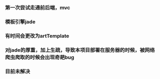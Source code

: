 ### 第一次尝试走通前后端，mvc
### 模板引擎jade
### 有时间会更改为artTemplate
### 对jade的厚重，加上生疏，导致本项目部署在服务器的时候，被网络爬虫爬取的时候会出现奇葩bug
### 目前未解决
